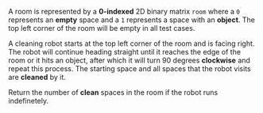 A room is represented by a **0-indexed** 2D binary matrix `room` where a `0` represents an **empty** space and a `1` represents a space with an **object**. The top left corner of the room will be empty in all test cases.

A cleaning robot starts at the top left corner of the room and is facing right. The robot will continue heading straight until it reaches the edge of the room or it hits an object, after which it will turn 90 degrees **clockwise** and repeat this process. The starting space and all spaces that the robot visits are **cleaned** by it.

Return the number of **clean** spaces in the room if the robot runs indefinetely.